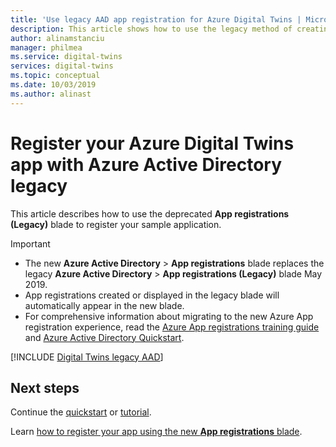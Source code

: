 ```yaml
---
title: 'Use legacy AAD app registration for Azure Digital Twins | Microsoft Docs'
description: This article shows how to use the legacy method of creating app registration with Azure Active Directory for your Azure Digital Twins setup.
author: alinamstanciu
manager: philmea
ms.service: digital-twins
services: digital-twins
ms.topic: conceptual
ms.date: 10/03/2019
ms.author: alinast
---
```


# Register your Azure Digital Twins app with Azure Active Directory legacy

This article describes how to use the deprecated **App registrations (Legacy)** blade to register your sample application.

> [!IMPORTANT]
> * The new **Azure Active Directory** > **App registrations** blade replaces the legacy **Azure Active Directory** > **App registrations (Legacy)** blade May 2019.
> * App registrations created or displayed in the legacy blade will automatically appear in the new blade.
> * For comprehensive information about migrating to the new Azure App registration experience, read the [Azure App registrations training guide](https://docs.microsoft.com/azure/active-directory/develop/app-registrations-training-guide) and [Azure Active Directory Quickstart](https://docs.microsoft.com/azure/active-directory/develop/quickstart-register-app).

[!INCLUDE [Digital Twins legacy AAD](../../includes/digital-twins-permissions-legacy.md)]

## Next steps

Continue the [quickstart](quickstart-view-occupancy-dotnet.md#build-application) or [tutorial](tutorial-facilities-setup.md#configure-the-digital-twins-sample).

Learn [how to register your app using the new **App registrations** blade](tutorial-facilities-setup.md#grant-permissions-to-your-app).
